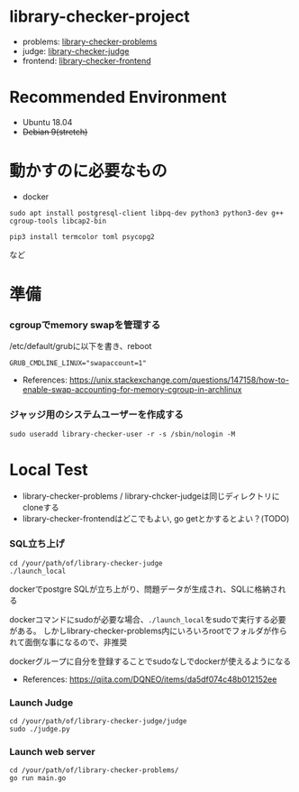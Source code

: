 # library-checker-project

- problems: [library-checker-problems](https://github.com/yosupo06/library-checker-problems)
- judge: [library-checker-judge](https://github.com/yosupo06/library-checker-judge)
- frontend: [library-checker-frontend](https://github.com/yosupo06/library-checker-frontend)

# Recommended Environment

- Ubuntu 18.04
- ~~Debian 9(stretch)~~

# 動かすのに必要なもの

- docker

```
sudo apt install postgresql-client libpq-dev python3 python3-dev g++ cgroup-tools libcap2-bin

pip3 install termcolor toml psycopg2
```

など

# 準備


### cgroupでmemory swapを管理する
/etc/default/grubに以下を書き、reboot
```
GRUB_CMDLINE_LINUX="swapaccount=1"
```

- References: https://unix.stackexchange.com/questions/147158/how-to-enable-swap-accounting-for-memory-cgroup-in-archlinux


### ジャッジ用のシステムユーザーを作成する

```
sudo useradd library-checker-user -r -s /sbin/nologin -M
```

# Local Test

- library-checker-problems / library-chcker-judgeは同じディレクトリにcloneする
- library-checker-frontendはどこでもよい, go getとかするとよい？(TODO)

### SQL立ち上げ
```
cd /your/path/of/library-checker-judge
./launch_local
```

dockerでpostgre SQLが立ち上がり、問題データが生成され、SQLに格納される

dockerコマンドにsudoが必要な場合、`./launch_local`をsudoで実行する必要がある。
しかしlibrary-checker-problems内にいろいろrootでフォルダが作られて面倒な事になるので、非推奨

dockerグループに自分を登録することでsudoなしでdockerが使えるようになる
- References: https://qiita.com/DQNEO/items/da5df074c48b012152ee

### Launch Judge
```
cd /your/path/of/library-checker-judge/judge
sudo ./judge.py
```

### Launch web server

```
cd /your/path/of/library-checker-problems/
go run main.go
```
